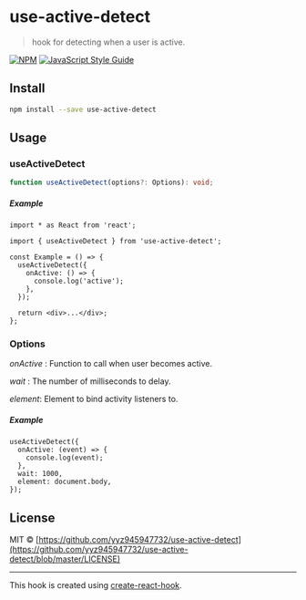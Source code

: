 # use-active-detect

> hook for detecting when a user is active.

[![NPM](https://img.shields.io/npm/v/use-active-detect.svg)](https://www.npmjs.com/package/use-active-detect) [![JavaScript Style Guide](https://img.shields.io/badge/code_style-standard-brightgreen.svg)](https://standardjs.com)

## Install

```bash
npm install --save use-active-detect
```

## Usage

### useActiveDetect

```typescript
function useActiveDetect(options?: Options): void;
```

##### Example

```tsx
import * as React from 'react';

import { useActiveDetect } from 'use-active-detect';

const Example = () => {
  useActiveDetect({
    onActive: () => {
      console.log('active');
    },
  });

  return <div>...</div>;
};
```

### Options

_onActive_ : Function to call when user becomes active.

_wait_ : The number of milliseconds to delay.

_element_: Element to bind activity listeners to.

##### Example

```tsx
useActiveDetect({
  onActive: (event) => {
    console.log(event);
  },
  wait: 1000,
  element: document.body,
});
```

## License

MIT © [https://github.com/yyz945947732/use-active-detect](https://github.com/yyz945947732/use-active-detect/blob/master/LICENSE)

---

This hook is created using [create-react-hook](https://github.com/hermanya/create-react-hook).
